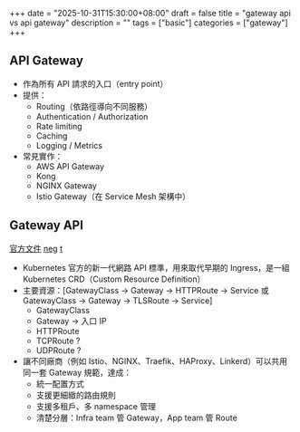 +++
date = "2025-10-31T15:30:00+08:00"
draft = false
title = "gateway api vs api gateway"
description = ""
tags = ["basic"]
categories = ["gateway"]
+++

## API Gateway

- 作為所有 API 請求的入口（entry point）
- 提供：
  - Routing（依路徑導向不同服務）
  - Authentication / Authorization
  - Rate limiting
  - Caching
  - Logging / Metrics
- 常見實作：
  - AWS API Gateway
  - Kong
  - NGINX Gateway
  - Istio Gateway（在 Service Mesh 架構中）

## Gateway API

[官方文件](https://gateway-api.sigs.k8s.io/)
[neg](https://cloud.google.com/kubernetes-engine/docs/how-to/standalone-neg?hl=zh-tw#uses_with)
[t](https://hackmd.io/@QI-AN/Understanding-and-Implementing-the-Kubernetes-Gateway-API)

- Kubernetes 官方的新一代網路 API 標準，用來取代早期的 Ingress，是一組 Kubernetes CRD（Custom Resource Definition）
- 主要資源：[GatewayClass -> Gateway -> HTTPRoute -> Service 或 GatewayClass -> Gateway -> TLSRoute -> Service]
  - GatewayClass
  - Gateway -> 入口 IP
  - HTTPRoute
  - TCPRoute ?
  - UDPRoute ?
- 讓不同廠商（例如 Istio、NGINX、Traefik、HAProxy、Linkerd）可以共用同一套 Gateway 規範，達成：
  - 統一配置方式
  - 支援更細緻的路由規則
  - 支援多租戶、多 namespace 管理
  - 清楚分層：Infra team 管 Gateway，App team 管 Route
